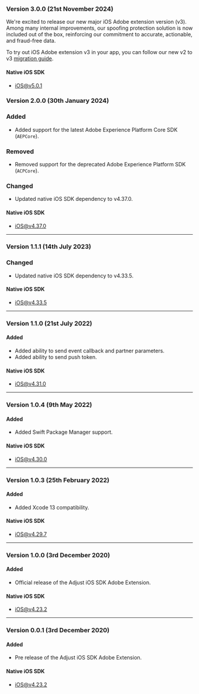 ### Version 3.0.0 (21st November 2024)

We're excited to release our new major iOS Adobe extension version (v3). Among many internal improvements, our spoofing protection solution is now included out of the box, reinforcing our commitment to accurate, actionable, and fraud-free data.

To try out iOS Adobe extension v3 in your app, you can follow our new v2 to v3 [migration guide](https://dev.adjust.com/en/sdk/migration/adobe-extension/ios).

#### Native iOS SDK
- [iOS@v5.0.1](https://github.com/adjust/ios_sdk/tree/v5.0.1)


### Version 2.0.0 (30th January 2024)
### Added
- Added support for the latest Adobe Experience Platform Core SDK (`AEPCore`).

### Removed
- Removed support for the deprecated Adobe Experience Platform SDK (`ACPCore`).

### Changed
- Updated native iOS SDK dependency to v4.37.0.

#### Native iOS SDK
- [iOS@v4.37.0](https://github.com/adjust/ios_sdk/tree/v4.37.0)

---

### Version 1.1.1 (14th July 2023)
### Changed
- Updated native iOS SDK dependency to v4.33.5.

#### Native iOS SDK
- [iOS@v4.33.5](https://github.com/adjust/ios_sdk/tree/v4.33.5)

---

### Version 1.1.0 (21st July 2022)
#### Added
- Added ability to send event callback and partner parameters.
- Added ability to send push token.

#### Native iOS SDK
- [iOS@v4.31.0](https://github.com/adjust/ios_sdk/tree/v4.31.0)

---

### Version 1.0.4 (9th May 2022)
#### Added
- Added Swift Package Manager support.

#### Native iOS SDK
- [iOS@v4.30.0](https://github.com/adjust/ios_sdk/tree/v4.30.0)

---

### Version 1.0.3 (25th February 2022)
#### Added
- Added Xcode 13 compatibility.

#### Native iOS SDK
- [iOS@v4.29.7](https://github.com/adjust/ios_sdk/tree/v4.29.7)

---

### Version 1.0.0 (3rd December 2020)
#### Added
- Official release of the Adjust iOS SDK Adobe Extension.

#### Native iOS SDK
- [iOS@v4.23.2](https://github.com/adjust/ios_sdk/tree/v4.23.2)

---

### Version 0.0.1 (3rd December 2020)
#### Added
- Pre release of the Adjust iOS SDK Adobe Extension.

#### Native iOS SDK
- [iOS@v4.23.2](https://github.com/adjust/ios_sdk/tree/v4.23.2)
